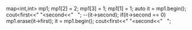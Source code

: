 map<int,int> mp1;
mp1[2] = 2;
mp1[3] = 1;
mp1[1] = 1;
auto it = mp1.begin();
cout<<it->first<<" "<<it->second<<"    ";
--(it->second);
if(it->second == 0)
mp1.erase(it->first);
it = mp1.begin();
cout<<it->first<<" "<<it->second<<"    ";